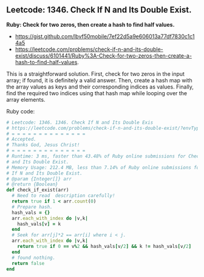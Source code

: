## Leetcode: 1346. Check If N and Its Double Exist.

**Ruby: Check for two zeros, then create a hash to find half values.**

- https://gist.github.com/lbvf50mobile/7ef22d5a9e606013a77df7830c1c14a5
- https://leetcode.com/problems/check-if-n-and-its-double-exist/discuss/6101441/Ruby%3A-Check-for-two-zeros-then-create-a-hash-to-find-half-values.

This is a straightforward solution. First, check for two zeros in the input
array; if found, it is definitely a valid answer. Then, create a hash map with
the array values as keys and their corresponding indices as values. Finally,
find the required two indices using that hash map while looping over the array
elements.

Ruby code:
```Ruby
# Leetcode: 1346. 1346. Check If N and Its Double Exis
# https://leetcode.com/problems/check-if-n-and-its-double-exist/?envType=daily-question&envId=2024-12-01
# = = = = = = = = = = = = = =
# Accepted.
# Thanks God, Jesus Christ!
# = = = = = = = = = = = = = =
# Runtime: 3 ms, faster than 43.48% of Ruby online submissions for Check If N
# and Its Double Exist.
# Memory Usage: 212.4 MB, less than 7.14% of Ruby online submissions for Check
# If N and Its Double Exist.
# @param {Integer[]} arr
# @return {Boolean}
def check_if_exist(arr)
  # Need to read  description carefully!
  return true if 1 < arr.count(0)
  # Prepare hash.
  hash_vals = {}
  arr.each_with_index do |v,k|
    hash_vals[v] = k
  end
  # Seek for arr[j]*2 == arr[i] where i < j.
  arr.each_with_index do |v,k|
    return true if 0 == v%2 && hash_vals[v/2] && k != hash_vals[v/2] 
  end
  # found nothing.
  return false
end
```
